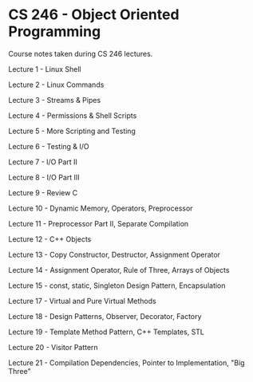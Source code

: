 # CS 246 - Object Oriented Programming

Course notes taken during CS 246 lectures.

Lecture 1 - Linux Shell

Lecture 2 - Linux Commands

Lecture 3 - Streams & Pipes

Lecture 4 - Permissions & Shell Scripts

Lecture 5 - More Scripting and Testing

Lecture 6 - Testing & I/O

Lecture 7 - I/O Part II

Lecture 8 - I/O Part III

Lecture 9 - Review C

Lecture 10 - Dynamic Memory, Operators, Preprocessor

Lecture 11 - Preprocessor Part II, Separate Compilation

Lecture 12 - C++ Objects

Lecture 13 - Copy Constructor, Destructor, Assignment Operator

Lecture 14 - Assignment Operator, Rule of Three, Arrays of Objects

Lecture 15 - const, static, Singleton Design Pattern, Encapsulation

Lecture 17 - Virtual and Pure Virtual Methods

Lecture 18 - Design Patterns, Observer, Decorator, Factory

Lecture 19 - Template Method Pattern, C++ Templates, STL 

Lecture 20 - Visitor Pattern

Lecture 21 - Compilation Dependencies, Pointer to Implementation, "Big Three"
